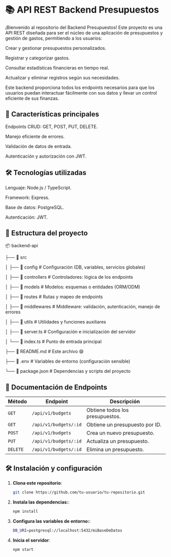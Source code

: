 # 📚 API REST Backend Presupuestos

¡Bienvenido al repositorio del Backend Presupuestos! Este proyecto es una API REST diseñada para ser el núcleo de una aplicación de presupuestos y gestión de gastos, permitiendo a los usuarios:

Crear y gestionar presupuestos personalizados.

Registrar y categorizar gastos.

Consultar estadísticas financieras en tiempo real.

Actualizar y eliminar registros según sus necesidades.

Este backend proporciona todos los endpoints necesarios para que los usuarios puedan interactuar fácilmente con sus datos y llevar un control eficiente de sus finanzas.

## 🚀 Características principales

Endpoints CRUD: GET, POST, PUT, DELETE.

Manejo eficiente de errores.

Validación de datos de entrada.

Autenticación y autorización con JWT.



## 🛠️ Tecnologías utilizadas

Lenguaje: Node.js / TypeScript.

Framework: Express.

Base de datos: PostgreSQL.

Autenticación: JWT.

 ## 📂 Estructura del proyecto

📦 backend-api

├── 📁 src

│ ├── 📁 config # Configuración (DB, variables, servicios globales)

│ ├── 📁 controllers # Controladores: lógica de los endpoints

│ ├── 📁 models # Modelos: esquemas o entidades (ORM/ODM)

│ ├── 📁 routes # Rutas y mapeo de endpoints

│ ├── 📁 middlewares # Middleware: validación, autenticación, manejo de errores

│ ├── 📁 utils # Utilidades y funciones auxiliares

│ ├── 📄 server.ts # Configuración e inicialización del servidor

│ └── 📄 index.ts # Punto de entrada principal

├── 📄 README.md # Este archivo 😄

├── 📄 .env # Variables de entorno (configuración sensible)

└── 📄 package.json # Dependencias y scripts del proyecto

## 📄 Documentación de Endpoints

| **Método** | **Endpoint**          | **Descripción**                 |
| ---------- | --------------------- | ------------------------------- |
| `GET`      | `/api/v1/budgets`     | Obtiene todos los presupuestos. |
| `GET`      | `/api/v1/budgets/:id` | Obtiene un presupuesto por ID.  |
| `POST`     | `/api/v1/budgets`     | Crea un nuevo presupuesto.      |
| `PUT`      | `/api/v1/budgets/:id` | Actualiza un presupuesto.       |
| `DELETE`   | `/api/v1/budgets/:id` | Elimina un presupuesto.         |

## 🛠️ Instalación y configuración

1. **Clona este repositorio**:

   ```bash
   git clone https://github.com/tu-usuario/tu-repositorio.git

   ```

2. **Instala las dependencias:**:

   ```bash
   npm install

   ```

3. **Configura las variables de entorno:**:

   ```bash
   DB_URI=postgresql://localhost:5432/miBaseDeDatos

   ```

4. **Inicia el servidor**:

   ```bash
   npm start
   ```
